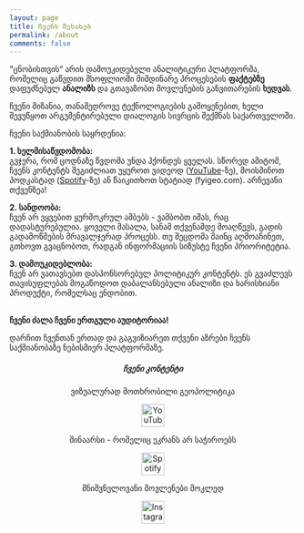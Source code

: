 ```yaml
---
layout: page
title: ჩვენს შესახებ
permalink: /about
comments: false
---
```


<!-- <a href="">Link here</a> -->

<div class="row justify-content-between">
<div class="col-md-8 pr-5">

<p>"ცნობისთვის“ არის დამოუკიდებელი ანალიტიკური პლატფორმა, რომელიც გაწვდით მსოფლიოში მიმდინარე პროცესების <b>ფაქტებზე</b> დაფუძნებულ <b>ანალიზს</b> და გთავაზობთ მოვლენების განვითარების <b>ხედვას</b>.</p>

<p>ჩვენი მიზანია, თანამედროვე ტექნოლოგიების გამოყენებით, ხელი შევუწყოთ არგუმენტირებული დიალოგის სივრცის შექმნას საქართველოში.</p>

<p>ჩვენი საქმიანობის საყრდენია:</p>

<p><b>1. ხელმისაწვდომობა:</b>
<br>
გვჯერა, რომ ცოდნაზე წვდომა უნდა ჰქონდეს ყველას. სწორედ ამიტომ, ჩვენს კონტენტს შეგიძლიათ უყუროთ ვიდეოდ (<a href="https://www.youtube.com/@FYI_Geo">YouTube</a>-ზე), მოისმინოთ პოდკასტად (<a href="https://open.spotify.com/show/6FYiRIQhYucotVVtM2qqbR">Spotify</a>-ზე) ან წაიკითხოთ სტატიად (fyigeo.com). არჩევანი თქვენზეა!</p>

<p><b>2. სანდოობა:</b>
<br>
ჩვენ არ ვყვებით ყურმოკრულ ამბებს - ვამბობთ იმას, რაც დადასტურებულია. ყოველი მასალა, სანამ თქვენამდე მოაღწევს, გადის გადამოწმების მრავალჯერად პროცესს. თუ შეცდომა მაინც აღმოაჩინეთ, გთხოვთ გვაცნობოთ, რადგან ინფორმაციის სიზუსტე ჩვენი პრიორიტეტია.</p>
<p>
<b>3. დამოუკიდებლობა:</b>
<br>
ჩვენ არ ვათავსებთ დასპონსორებულ პოლიტიკურ კონტენტს. ეს გვაძლევს თავისუფლებას მოგაწოდოთ დაბალანსებული ანალიზი და ხარისხიანი პროდუქტი, რომელსაც ენდობით.</p>
<p>
<p><br>
<b>ჩვენი ძალა ჩვენი ერთგული აუდიტორიაა!</b>
</p>
დარჩით ჩვენთან ერთად და გაგვიზიარეთ თქვენი აზრები ჩვენს საქმიანობაზე ნებისმიერ პლატფორმაზე.
</p>
</div>

<div class="col-md-4">

<div style="text-align: center;">
<div class="sticky-top sticky-top-80">
<h5> ჩვენი კონტენტი </h5>

<div style="text-align: center;">

<p> ვიზუალურად მოთხრობილი გეოპოლიტიკა </p>

<p style="text-align:center">
  <a href="https://www.youtube.com/@FYI_Geo" target="_blank">
    <img src="https://upload.wikimedia.org/wikipedia/commons/b/b8/YouTube_Logo_2017.svg" alt="YouTube" height="40">
  </a>
<div style="text-align: center;">
<p>შინაარსი - რომელიც ეკრანს არ საჭიროებს </p>

<p style="text-align:center">
  <a href="https://open.spotify.com/show/6FYiRIQhYucotVVtM2qqbR" target="_blank">
    <img src="https://upload.wikimedia.org/wikipedia/commons/2/26/Spotify_logo_with_text.svg" alt="Spotify" height="40">
  </a>

  <div style="text-align: center;">
<p>მნიშვნელოვანი მოვლენები მოკლედ</p>

  <div style="text-align: center;">
  <a href="https://www.instagram.com/fyi_geo/" target="_blank">
    <img src="https://upload.wikimedia.org/wikipedia/commons/a/a5/Instagram_icon.png" alt="Instagram" height="40">
  </a>
  <!-- <a href="https://tiktok.com/@YOUR_USERNAME" target="_blank">
    <img src="https://upload.wikimedia.org/wikipedia/en/0/0a/TikTok_logo.svg" alt="TikTok" height="40">
  </a> -->
  <a target="_blank" href="https://www.tiktok.com/@fyi_geo" class="btn btn-dark"><i class="fab fa-tiktok"></i></a>

